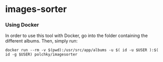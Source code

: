 # images-sorter

### Using Docker

In order to use this tool with Docker, go into the folder containing the different albums. Then, simply run:
```
docker run --rm -v $(pwd):/usr/src/app/albums -u $( id -u $USER ):$( id -g $USER) polchky/imagesorter
```
